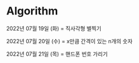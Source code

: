 # Algorithm



2022년 07월 19일 (화)  = 직사각형 별찍기

2022년 07월 20일 (수) = x만큼 간격이 있는 n개의 숫자

2022년 07월 21일 (목) = 핸드폰 번호 가리기
